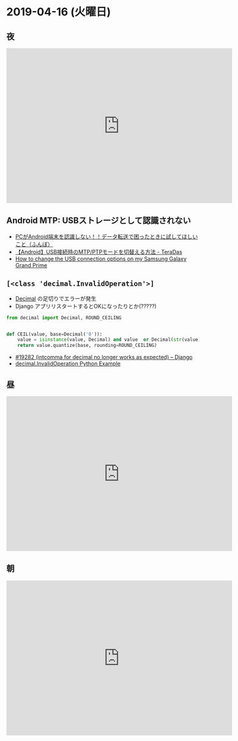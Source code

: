# 2019-04-16 (火曜日)

## 夜

<iframe height='405' width='590' frameborder='0' allowtransparency='true' scrolling='no' src='https://www.strava.com/activities/2294287440/embed/2f583f4459ab26c2bd188e804208fdf41fcc370e'></iframe>

## Android MTP: USBストレージとして認識されない

- [PCがAndroid端末を認識しない！！データ転送で困ったときに試してほしいこと（ふんぼ）](https://win-tab.net/misc/transfer_from_pc_to_android_1703283/)
- [【Android】USB接続時のMTP/PTPモードを切替える方法 - TeraDas](https://www.teradas.net/archives/12589/)
- [How to change the USB connection options on my Samsung Galaxy Grand Prime](https://support.bell.ca/mobility/smartphones_and_mobile_internet/samsung-galaxy-grand-prime.how_to_change_the_usb_connection_options_on_my)


## `[<class 'decimal.InvalidOperation'>]`

- [Decimal](https://docs.python.org/3/library/decimal.html?#decimal.Decimal) の足切りでエラーが発生
- Django アプリリスタートするとOKになったりとか(?????)

~~~py
from decimal import Decimal, ROUND_CEILING


def CEIL(value, base=Decimal('0')):
    value = isinstance(value, Decimal) and value  or Decimal(str(value))
    return value.quantize(base, rounding=ROUND_CEILING)
~~~

- [#19282 (intcomma for decimal no longer works as expected) – Django](https://code.djangoproject.com/ticket/19282)
- [decimal.InvalidOperation Python Example](https://www.programcreek.com/python/example/2361/decimal.InvalidOperation)

## 昼

<iframe height='405' width='590' frameborder='0' allowtransparency='true' scrolling='no' src='https://www.strava.com/activities/2293145357/embed/49cd084d249d743dd02cc22d121315dbc47439dd'></iframe>

## 朝

<iframe height='405' width='590' frameborder='0' allowtransparency='true' scrolling='no' src='https://www.strava.com/activities/2292948743/embed/395e3149043bcb8ec3acfc1d51433bcfa612ab77'></iframe>
